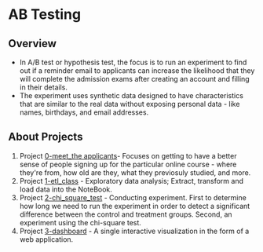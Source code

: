 # AB Testing

## Overview
- In A/B test or hypothesis test, the focus is to run an experiment to find out if a reminder email to applicants can increase the likelihood that they will complete the admission exams after creating an account and filling in their details.
- The experiment uses synthetic data designed to have characteristics that are similar to the real data without exposing personal data - like names, birthdays, and email addresses.
## About Projects
1. Project [0-meet_the applicants](0-meet_course_applicants.ipynb)- Focuses on getting to have a better sense of people signing up for the particular online course - where they're from, how old are they, what they previosuly studied, and more. 
2. Project [1-etl_class](1-etl_class.ipynb) - Exploratory data analysis; Extract, transform and load data into the NoteBook.
3. Project [2-chi_square_test](2-chi_square_test.ipynb) - Conducting experiment. First to determine how long we need to run the experiment in order to detect a significant difference between the control and treatment groups. Second, an experiment using the chi-square test.
4. Project [3-dashboard](3-dashboard.ipynb) - A single interactive visualization in the form of a web application. 
